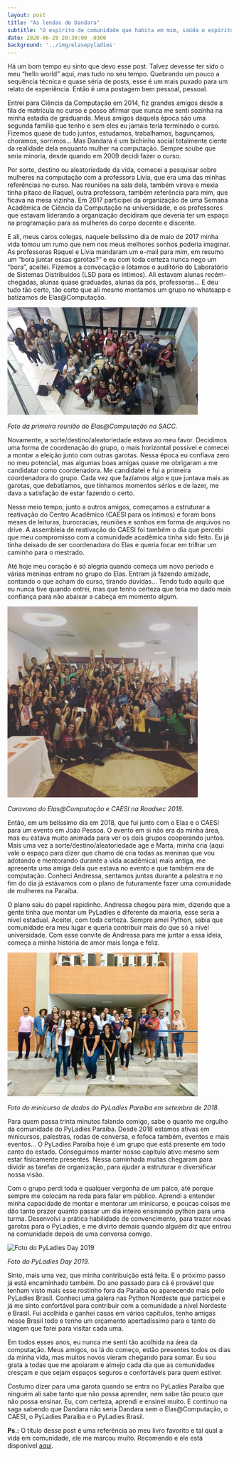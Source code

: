 ```yaml
---
layout: post
title: "As lendas de Dandara"
subtitle: "O espírito de comunidade que habita em mim, saúda o espírito de comunidade que habita em você."
date: 2020-06-28 20:30:00 -0300
background: '../img/elasepyladies'
---
```


Há um bom tempo eu sinto que devo esse post. Talvez devesse ter sido o meu “hello world” aqui, mas tudo no seu tempo. Quebrando um pouco a sequência técnica e quase séria de posts, esse é um mais puxado para um relato de experiência. Então é uma postagem bem pessoal, pessoal.

Entrei para Ciência da Computação em 2014, fiz grandes amigos desde a fila de matrícula no curso e posso afirmar que nunca me senti sozinha na minha estadia de graduanda. Meus amigos daquela época são uma segunda família que tenho e sem eles eu jamais teria terminado o curso. Fizemos quase de tudo juntos, estudamos, trabalhamos, bagunçamos, choramos, sorrimos… Mas Dandara é um bichinho social totalmente ciente da realidade dela enquanto mulher na computação. Sempre soube que seria minoria, desde quando em 2009 decidi fazer o curso. 

Por sorte, destino ou aleatoriedade da vida, comecei a pesquisar sobre mulheres na computação com a professora Lívia, que era uma das minhas referências no curso. Nas reuniões na sala dela, também virava e mexia tinha pitaco de Raquel, outra professora, também referência para mim, que ficava na mesa vizinha. Em 2017  participei da organização de uma Semana Acadêmica de Ciência da Computação na universidade, e os professores que estavam liderando a organização decidiram que deveria ter um espaço na programação para as mulheres do corpo docente e discente. 

E ali, meus caros colegas, naquele belíssimo dia de maio de 2017 minha vida tomou um rumo que nem nos meus melhores sonhos poderia imaginar. As professoras Raquel e Lívia mandaram um e-mail para mim,  em resumo um “bora juntar essas garotas?”  e eu com toda certeza nunca nego um “bora”, aceitei. Fizemos a convocação e lotamos o auditório do Laboratório de Sistemas Distribuídos (LSD para os íntimos). Ali estavam alunas recém-chegadas, alunas quase graduadas, alunas da pós, professoras… E deu tudo tão certo, tão certo que ali mesmo montamos um grupo no whatsapp e batizamos de Elas@Computação. 

<img src="/img/comunidades/elascomputacao.jpg" alt="Foto da primeira reunião do Elas@Computação" width="85%">

<em>Foto da primeira reunião do Elas@Computação na SACC.</em>

Novamente, a sorte/destino/aleatoriedade estava ao meu favor. Decidimos uma forma de coordenação do grupo, o mais horizontal possível e comecei a montar a eleição junto com outras garotas. Nessa época eu confiava zero no meu potencial, mas algumas boas amigas quase me obrigaram a me candidatar como coordenadora. Me candidatei e fui a primeira coordenadora do grupo. Cada vez que fazíamos algo e que juntava mais as garotas, que debatíamos, que tínhamos momentos sérios e de lazer, me dava a satisfação de estar fazendo o certo. 

Nesse meio tempo, junto a outros amigos, começamos a estruturar a reativação do Centro Acadêmico (CAESI para os íntimos) e foram bons meses de leituras, burocracias, reuniões e sonhos em forma de arquivos no drive. A assembleia de reativação do CAESI foi também o dia que  percebi que meu compromisso com a comunidade acadêmica tinha sido feito. Eu já tinha deixado de ser coordenadora do Elas e queria focar em trilhar um caminho para o mestrado. 

Até hoje meu coração é só alegria quando começa um novo período e várias meninas entram no grupo do Elas. Entram já fazendo amizade, contando o que acham do curso, tirando dúvidas… Tendo tudo aquilo que eu nunca tive quando entrei, mas que tenho certeza que teria me dado mais confiança para não abaixar a cabeça em momento algum.

<img src="/img/comunidades/elasecaesi.jpg" alt="Caravana do Elas@Computação e CAESI na Roadsec 2018." width="85%">

<em>Caravana do Elas@Computação e CAESI na Roadsec 2018.</em>

Então, em um belíssimo dia em 2018, que fui junto com o Elas e o CAESI para um evento em João Pessoa. O evento em si não era da minha área, mas eu estava muito animada para ver os dois grupos cooperando juntos. Mais uma vez a sorte/destino/aleatoriedade age e Marta, minha cria (aqui vale o espaço para dizer que  chamo de cria todas as meninas que vou adotando e mentorando durante a vida acadêmica) mais antiga, me apresenta uma amiga dela que estava no evento e que também era de computação. Conheci Andressa, sentamos juntas durante a palestra e no fim do dia já estávamos com o plano de futuramente fazer uma comunidade de mulheres na Paraíba.

O plano saiu do papel rapidinho. Andressa chegou para mim, dizendo que a gente tinha que montar um PyLadies e diferente da maioria, esse seria a nível estadual. Aceitei, com toda certeza. Sempre amei Python, sabia que comunidade era meu lugar e queria contribuir mais do que só a nível universidade. Com esse convite de Andressa para me juntar a essa ideia, começa a minha história de amor mais longa e feliz.

<img src="/img/comunidades/pyladiespb.jpg" alt="Foto do minicurso de dados do PyLadies Paraíba" width="85%">

<em>Foto do minicurso de dados do PyLadies Paraíba em setembro de 2018.</em>

Para quem passa trinta minutos falando comigo, sabe o quanto me orgulho da comunidade do PyLadies Paraíba. Desde 2018 estamos ativas em minicursos, palestras, rodas de conversa, e fofoca também, eventos e mais eventos… O PyLadies Paraíba hoje é um grupo que está presente em todo canto do estado. Conseguimos manter nosso capítulo ativo mesmo sem estar fisicamente presentes. Nessa caminhada muitas chegaram para dividir as tarefas de organização, para ajudar a estruturar e diversificar nossa visão. 

Com o grupo perdi toda e qualquer vergonha de um palco, até porque sempre me colocam na roda para falar em público. Aprendi a entender minha capacidade de montar e mentorar um minicurso, e poucas coisas me dão tanto prazer quanto passar um dia inteiro ensinando python para uma turma. Desenvolvi a prática habilidade de convencimento, para trazer novas garotas para o PyLadies, e me divirto demais quando alguém diz que entrou na comunidade depois de uma conversa comigo.

<img src="/img/comunidades/pyladiespbday.JPG" alt="Foto do PyLadies Day 2019" width="85%">

<em>Foto do PyLadies Day 2019.</em>

Sinto, mais uma vez, que minha contribuição está feita. E o próximo passo já está encaminhado também. Do ano passado para cá é provável que tenham visto mais esse rostinho fora da Paraíba ou aparecendo mais pelo PyLadies Brasil. Conheci uma galera nas Python Nordeste que participei e já me sinto confortável para contribuir com a comunidade a nível Nordeste e Brasil. Fui acolhida e ganhei casas em vários capítulos, tenho amigas nesse Brasil todo e tenho um orçamento apertadíssimo para o tanto de viagem que farei para visitar cada uma.

Em todos esses anos, eu nunca me senti tão acolhida na área da computação. Meus amigos, os lá do começo, estão presentes todos os dias da minha vida, mas muitos novos vieram chegando para somar. Eu sou grata a todas que me apoiaram e almejo cada dia que as comunidades cresçam e que sejam espaços seguros e confortáveis para quem estiver. 

Costumo dizer para uma garota quando se entra no PyLadies Paraíba que ninguém ali sabe tanto que não possa aprender, nem sabe tão pouco que não possa ensinar. Eu, com certeza, aprendi e ensinei muito. E continuo na saga sabendo que Dandara não seria Dandara sem o Elas@Computação, o CAESI, o PyLadies Paraíba e o PyLadies Brasil.

**Ps.:** O título desse post é uma referência ao meu livro favorito e tal qual a vida em comunidade, ele me marcou muito. Recomendo e ele está disponível [aqui](http://loja.jaridarraes.com/pd-44e960-as-lendas-de-dandara-2016.html?ct=&p=1&s=1).
